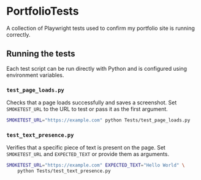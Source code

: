 # PortfolioTests
A collection of Playwright tests used to confirm my portfolio site is running correctly.

## Running the tests

Each test script can be run directly with Python and is configured using environment variables.

### `test_page_loads.py`
Checks that a page loads successfully and saves a screenshot. Set `SMOKETEST_URL` to the URL to test or pass it as the first argument.

```bash
SMOKETEST_URL="https://example.com" python Tests/test_page_loads.py
```

### `test_text_presence.py`
Verifies that a specific piece of text is present on the page. Set `SMOKETEST_URL` and `EXPECTED_TEXT` or provide them as arguments.

```bash
SMOKETEST_URL="https://example.com" EXPECTED_TEXT="Hello World" \
    python Tests/test_text_presence.py
```
